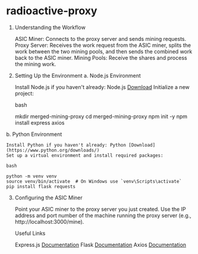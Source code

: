 # radioactive-proxy

1. Understanding the Workflow

    ASIC Miner: Connects to the proxy server and sends mining requests.
    Proxy Server: Receives the work request from the ASIC miner, splits the work between the two mining pools, and then sends the combined work back to the ASIC miner.
    Mining Pools: Receive the shares and process the mining work.

2. Setting Up the Environment
a. Node.js Environment

    Install Node.js if you haven't already: Node.js [Download](https://nodejs.org/)
    Initialize a new project:

    bash

    mkdir merged-mining-proxy
    cd merged-mining-proxy
    npm init -y
    npm install express axios

b. Python Environment

    Install Python if you haven't already: Python [Download](https://www.python.org/downloads/)
    Set up a virtual environment and install required packages:

    bash

    python -m venv venv
    source venv/bin/activate  # On Windows use `venv\Scripts\activate`
    pip install flask requests

3.  Configuring the ASIC Miner

    Point your ASIC miner to the proxy server you just created.
    Use the IP address and port number of the machine running the proxy server (e.g., http://localhost:3000/mine).

    Useful Links

    Express.js [Documentation](https://expressjs.com/)
    Flask [Documentation]((https://flask.palletsprojects.com/en/3.0.x/))
    Axios [Documentation](https://axios-http.com/)
